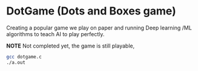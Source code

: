 # DotGame (Dots and Boxes game)

Creating a popular game we play on paper and running Deep learning /ML algorithms to teach AI to play perfectly.

**NOTE** Not completed yet, the game is still playable, 
```bash
gcc dotgame.c
./a.out
```

